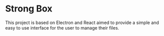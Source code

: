 # Strong Box

This project is based on Electron and React aimed to provide a simple and easy to use interface for the user to manage their files.

